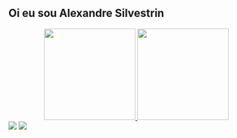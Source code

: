 ## Oi eu sou Alexandre Silvestrin 

<div align="center">
  <a href="https://github.com/AlexandreSilvestrin">
  <img height="180em" src="https://github-readme-stats.vercel.app/api?username=AlexandreSilvestrin&show_icons=true&theme=dark&include_all_commits=true&count_private=true"/>
  <img height="180em" src="https://github-readme-stats.vercel.app/api/top-langs/?username=AlexandreSilvestrin&layout=compact&langs_count=7&theme=dark"/>
</div>
<div> 
  <a href="https://www.instagram.com/ale_silvestrin/" target="_blank"><img src="https://img.shields.io/badge/-Instagram-%23E4405F?style=for-the-badge&logo=instagram&logoColor=white" target="_blank"></a>
  <a href="https://www.linkedin.com/in/alexandre-silvestrin-0272b0182/" target="_blank"><img src="https://img.shields.io/badge/-LinkedIn-%230077B5?style=for-the-badge&logo=linkedin&logoColor=white" target="_blank"></a> 
</div>
